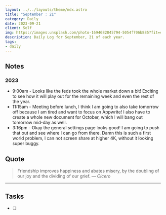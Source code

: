 ```yaml
---
layout: ../../layouts/theme/mdx.astro
title: "September : 21"
category: Daily
date: 2023-09-21
client: Self
img: https://images.unsplash.com/photo-1694682845794-5054f706b885?fit=crop&q=85&w=1400&h=700
description: Daily Log for September, 21 of each year.
tags:
- daily
---
```


## Notes
### 2023
- 9:00am - Looks like the feds took the whole market down a bit! Exciting to see how it will play out for the remaining week and even the rest of the year.
- 11:15am - Meeting before lunch, I think I am going to also take tomorrow off because I am tired and want to focus on Appwrite! I also have to create a whole new document for October, which I will bang out tomorrow mid-day as well.
- 3:16pm - Okay the general settings page looks good! I am going to push that out and see where I can go from there. Damn this is such a first world problem, I can not screen share at higher 4K, without it looking super buggy.

## Quote

> Friendship improves happiness and abates misery, by the doubling of our joy and the dividing of our grief.
> — <cite>Cicero</cite>

---

## Tasks

- [ ]